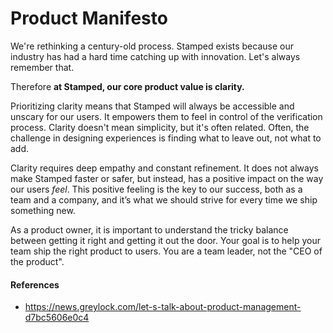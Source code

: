 # Product Manifesto

We're rethinking a century-old process. Stamped exists because our industry has had a hard time catching up with innovation. Let's always remember that.

Therefore **at Stamped, our core product value is clarity.**

Prioritizing clarity means that Stamped will always be accessible and unscary for our users. It empowers them to feel in control of the verification process. Clarity doesn't mean simplicity, but it's often related. Often, the challenge in designing experiences is finding what to leave out, not what to add.

Clarity requires deep empathy and constant refinement. It does not always make Stamped faster or safer, but instead, has a positive impact on the way our users *feel*. This positive feeling is the key to our success, both as a team and a company, and it’s what we should strive for every time we ship something new.

As a product owner, it is important to understand the tricky balance between getting it right and getting it out the door. Your goal is to help your team ship the right product to users. You are a team leader, not the "CEO of the product".

#### References

- https://news.greylock.com/let-s-talk-about-product-management-d7bc5606e0c4
